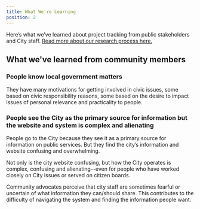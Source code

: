 ```yaml
---
title: What We're Learning
position: 2
---
```


Here’s what we’ve learned about project tracking from public stakeholders and City staff. [Read more about our research process here.](http://projects.austintexas.io/projects/project-tracking/research/research-methods/)

## What we've learned from community members

### People know local government matters
They have many motivations for getting involved in civic issues, some based on civic responsibility reasons, some based on the desire to impact issues of personal relevance and practicality to people.

### People see the City as the primary source for information but the website and system is complex and alienating

People go to the City because they see it as a primary source for information on public services. But they find the city’s information and website confusing and overwhelming.

Not only is the city website confusing, but how the City operates is complex, confusing and alienating--even for people who have worked closely on City issues or served on citizen boards.

Community advocates perceive that city staff are sometimes fearful or uncertain of what information they can/should share. This contributes to the difficulty of navigating the system and finding the information people want. 
